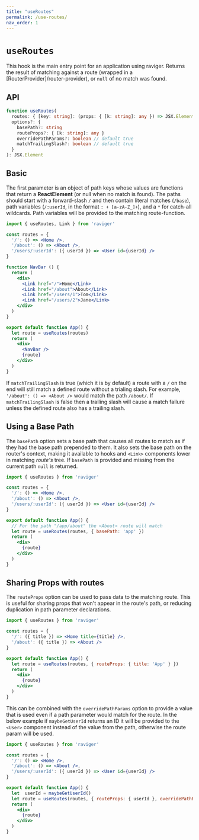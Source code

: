 ```yaml
---
title: "useRoutes"
permalink: /use-routes/
nav_order: 1
---
```


# `useRoutes`

This hook is the main entry point for an application using raviger. Returns the result of matching against a route (wrapped in a [RouterProvider]/router-provider), or `null` of no match was found.

## API

```typescript
function useRoutes(
  routes: { [key: string]: (props: { [k: string]: any }) => JSX.Element },
  options?: {
    basePath?: string
    routeProps?: { [k: string]: any }
    overridePathParams?: boolean // default true
    matchTrailingSlash?: boolean // default true
  }
): JSX.Element
```

## Basic

The first parameter is an object of path keys whose values are functions that return a **ReactElement** (or null when no match is found). The paths should start with a forward-slash `/` and then contain literal matches (`/base`), path variables (`/:userId`, in the format `: + [a-zA-Z_]+`), and a `*` for catch-all wildcards. Path variables will be provided to the matching route-function.

```jsx
import { useRoutes, Link } from 'raviger'

const routes = {
  '/': () => <Home />,
  '/about': () => <About />,
  '/users/:userId': ({ userId }) => <User id={userId} />
}

function NavBar () {
  return (
    <div>
      <Link href="/">Home</Link>
      <Link href="/about">About</Link>
      <Link href="/users/1">Tom</Link>
      <Link href="/users/2">Jane</Link>
    </div>
  )
}

export default function App() {
  let route = useRoutes(routes)
  return (
    <div>
      <NavBar />
      {route}
    </div>
  )
}
```

If `matchTrailingSlash` is true (which it is by default) a route with a `/` on the end will still match a defined route without a trialing slash. For example, `'/about': () => <About />` would match the path `/about/`. If `matchTrailingSlash` is false then a trailing slash will cause a match failure unless the defined route also has a trailing slash.

## Using a Base Path

The `basePath` option sets a base path that causes all routes to match as if they had the base path prepended to them. It also sets the base path on the router's context, making it available to hooks and `<Link>` components lower in matching *route's* tree. If `basePath` is provided and missing from the current path `null` is returned.

```jsx
import { useRoutes } from 'raviger'

const routes = {
  '/': () => <Home />,
  '/about': () => <About />,
  '/users/:userId': ({ userId }) => <User id={userId} />
}

export default function App() {
  // For the path "/app/about" the <About> route will match
  let route = useRoutes(routes, { basePath: 'app' })
  return (
    <div>
      {route}
    </div>
  )
}
```

## Sharing Props with routes

The `routeProps` option can be used to pass data to the matching route. This is useful for sharing props that won't appear in the route's path, or reducing duplication in path parameter declarations.

```jsx
import { useRoutes } from 'raviger'

const routes = {
  '/': ({ title }) => <Home title={title} />,
  '/about': ({ title }) => <About />
}

export default function App() {
  let route = useRoutes(routes, { routeProps: { title: 'App' } })
  return (
    <div>
      {route}
    </div>
  )
}
```

This can be combined with the `overridePathParams` option to provide a value that is used even if a path parameter would match for the route. In the below example if `maybeGetUserId` returns an ID it will be provided to the `<User>` component instead of the value from the path, otherwise the route param will be used.

```jsx
import { useRoutes } from 'raviger'

const routes = {
  '/': () => <Home />,
  '/about': () => <About />,
  '/users/:userId': ({ userId }) => <User id={userId} />
}

export default function App() {
  let  userId = maybeGetUserId()
  let route = useRoutes(routes, { routeProps: { userId }, overridePathParams: true })
  return (
    <div>
      {route}
    </div>
  )
}
```
